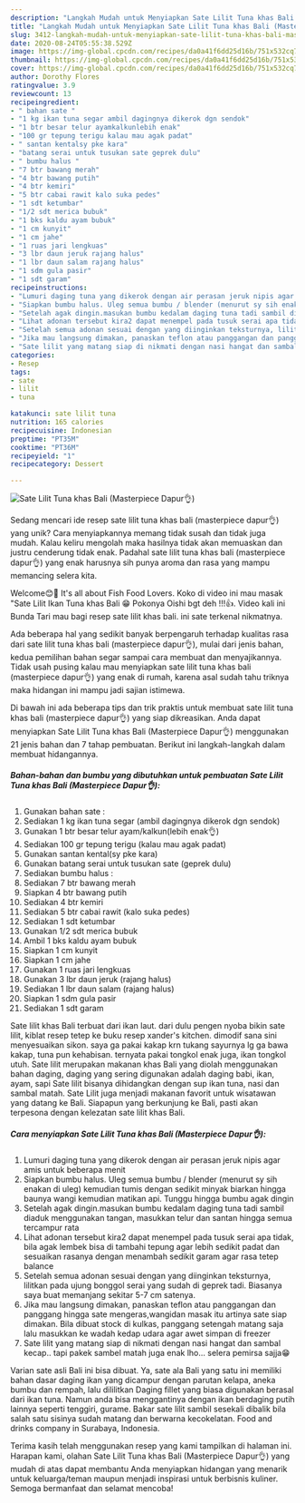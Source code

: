 ```yaml
---
description: "Langkah Mudah untuk Menyiapkan Sate Lilit Tuna khas Bali (Masterpiece Dapur👌) Anti Gagal"
title: "Langkah Mudah untuk Menyiapkan Sate Lilit Tuna khas Bali (Masterpiece Dapur👌) Anti Gagal"
slug: 3412-langkah-mudah-untuk-menyiapkan-sate-lilit-tuna-khas-bali-masterpiece-dapur-anti-gagal
date: 2020-08-24T05:55:38.529Z
image: https://img-global.cpcdn.com/recipes/da0a41f6dd25d16b/751x532cq70/sate-lilit-tuna-khas-bali-masterpiece-dapur👌-foto-resep-utama.jpg
thumbnail: https://img-global.cpcdn.com/recipes/da0a41f6dd25d16b/751x532cq70/sate-lilit-tuna-khas-bali-masterpiece-dapur👌-foto-resep-utama.jpg
cover: https://img-global.cpcdn.com/recipes/da0a41f6dd25d16b/751x532cq70/sate-lilit-tuna-khas-bali-masterpiece-dapur👌-foto-resep-utama.jpg
author: Dorothy Flores
ratingvalue: 3.9
reviewcount: 13
recipeingredient:
- " bahan sate "
- "1 kg ikan tuna segar ambil dagingnya dikerok dgn sendok"
- "1 btr besar telur ayamkalkunlebih enak"
- "100 gr tepung terigu kalau mau agak padat"
- " santan kentalsy pke kara"
- "batang serai untuk tusukan sate geprek dulu"
- " bumbu halus "
- "7 btr bawang merah"
- "4 btr bawang putih"
- "4 btr kemiri"
- "5 btr cabai rawit kalo suka pedes"
- "1 sdt ketumbar"
- "1/2 sdt merica bubuk"
- "1 bks kaldu ayam bubuk"
- "1 cm kunyit"
- "1 cm jahe"
- "1 ruas jari lengkuas"
- "3 lbr daun jeruk rajang halus"
- "1 lbr daun salam rajang halus"
- "1 sdm gula pasir"
- "1 sdt garam"
recipeinstructions:
- "Lumuri daging tuna yang dikerok dengan air perasan jeruk nipis agar amis untuk beberapa menit"
- "Siapkan bumbu halus. Uleg semua bumbu / blender (menurut sy sih enakan di uleg) kemudian tumis dengan sedikit minyak biarkan hingga baunya wangi kemudian matikan api. Tunggu hingga bumbu agak dingin"
- "Setelah agak dingin.masukan bumbu kedalam daging tuna tadi sambil diaduk menggunakan tangan, masukkan telur dan santan hingga semua tercampur rata"
- "Lihat adonan tersebut kira2 dapat menempel pada tusuk serai apa tidak, bila agak lembek bisa di tambahi tepung agar lebih sedikit padat dan sesuaikan rasanya dengan menambah sedikit garam agar rasa tetep balance"
- "Setelah semua adonan sesuai dengan yang diinginkan teksturnya, lilitkan pada ujung bonggol serai yang sudah di geprek tadi. Biasanya saya buat memanjang sekitar 5-7 cm satenya."
- "Jika mau langsung dimakan, panaskan teflon atau panggangan dan panggang hingga sate mengeras,wangidan masak itu artinya sate siap dimakan. Bila dibuat stock di kulkas, panggang setengah matang saja lalu masukkan ke wadah kedap udara agar awet simpan di freezer"
- "Sate lilit yang matang siap di nikmati dengan nasi hangat dan sambal kecap.. tapi pakek sambel matah juga enak lho... selera pemirsa sajja😁"
categories:
- Resep
tags:
- sate
- lilit
- tuna

katakunci: sate lilit tuna 
nutrition: 165 calories
recipecuisine: Indonesian
preptime: "PT35M"
cooktime: "PT36M"
recipeyield: "1"
recipecategory: Dessert

---
```



![Sate Lilit Tuna khas Bali (Masterpiece Dapur👌)](https://img-global.cpcdn.com/recipes/da0a41f6dd25d16b/751x532cq70/sate-lilit-tuna-khas-bali-masterpiece-dapur👌-foto-resep-utama.jpg)

Sedang mencari ide resep sate lilit tuna khas bali (masterpiece dapur👌) yang unik? Cara menyiapkannya memang tidak susah dan tidak juga mudah. Kalau keliru mengolah maka hasilnya tidak akan memuaskan dan justru cenderung tidak enak. Padahal sate lilit tuna khas bali (masterpiece dapur👌) yang enak harusnya sih punya aroma dan rasa yang mampu memancing selera kita.

Welcome😊🙏 It&#39;s all about Fish Food Lovers. Koko di video ini mau masak &#34;Sate Lilit Ikan Tuna khas Bali 😁 Pokonya Oishi bgt deh !!!👍. Video kali ini Bunda Tari mau bagi resep sate lilit khas bali. ini sate terkenal nikmatnya.

Ada beberapa hal yang sedikit banyak berpengaruh terhadap kualitas rasa dari sate lilit tuna khas bali (masterpiece dapur👌), mulai dari jenis bahan, kedua pemilihan bahan segar sampai cara membuat dan menyajikannya. Tidak usah pusing kalau mau menyiapkan sate lilit tuna khas bali (masterpiece dapur👌) yang enak di rumah, karena asal sudah tahu triknya maka hidangan ini mampu jadi sajian istimewa.


Di bawah ini ada beberapa tips dan trik praktis untuk membuat sate lilit tuna khas bali (masterpiece dapur👌) yang siap dikreasikan. Anda dapat menyiapkan Sate Lilit Tuna khas Bali (Masterpiece Dapur👌) menggunakan 21 jenis bahan dan 7 tahap pembuatan. Berikut ini langkah-langkah dalam membuat hidangannya.

<!--inarticleads1-->

##### Bahan-bahan dan bumbu yang dibutuhkan untuk pembuatan Sate Lilit Tuna khas Bali (Masterpiece Dapur👌):

1. Gunakan  bahan sate :
1. Sediakan 1 kg ikan tuna segar (ambil dagingnya dikerok dgn sendok)
1. Gunakan 1 btr besar telur ayam/kalkun(lebih enak👌)
1. Sediakan 100 gr tepung terigu (kalau mau agak padat)
1. Gunakan  santan kental(sy pke kara)
1. Gunakan batang serai untuk tusukan sate (geprek dulu)
1. Sediakan  bumbu halus :
1. Sediakan 7 btr bawang merah
1. Siapkan 4 btr bawang putih
1. Sediakan 4 btr kemiri
1. Sediakan 5 btr cabai rawit (kalo suka pedes)
1. Sediakan 1 sdt ketumbar
1. Gunakan 1/2 sdt merica bubuk
1. Ambil 1 bks kaldu ayam bubuk
1. Siapkan 1 cm kunyit
1. Siapkan 1 cm jahe
1. Gunakan 1 ruas jari lengkuas
1. Gunakan 3 lbr daun jeruk (rajang halus)
1. Sediakan 1 lbr daun salam (rajang halus)
1. Siapkan 1 sdm gula pasir
1. Sediakan 1 sdt garam


Sate lilit khas Bali terbuat dari ikan laut. dari dulu pengen nyoba bikin sate lilit, kiblat resep tetep ke buku resep xander&#39;s kitchen. dimodif sana sini menyesuaikan sikon. saya ga pakai kakap krn tukang sayurnya lg ga bawa kakap, tuna pun kehabisan. ternyata pakai tongkol enak juga, ikan tongkol utuh. Sate lilit merupakan makanan khas Bali yang diolah menggunakan bahan daging, daging yang sering digunakan adalah daging babi, ikan, ayam, sapi Sate lilit bisanya dihidangkan dengan sup ikan tuna, nasi dan sambal matah. Sate Lilit juga menjadi makanan favorit untuk wisatawan yang datang ke Bali. Siapapun yang berkunjung ke Bali, pasti akan terpesona dengan kelezatan sate lilit khas Bali. 

<!--inarticleads2-->

##### Cara menyiapkan Sate Lilit Tuna khas Bali (Masterpiece Dapur👌):

1. Lumuri daging tuna yang dikerok dengan air perasan jeruk nipis agar amis untuk beberapa menit
1. Siapkan bumbu halus. Uleg semua bumbu / blender (menurut sy sih enakan di uleg) kemudian tumis dengan sedikit minyak biarkan hingga baunya wangi kemudian matikan api. Tunggu hingga bumbu agak dingin
1. Setelah agak dingin.masukan bumbu kedalam daging tuna tadi sambil diaduk menggunakan tangan, masukkan telur dan santan hingga semua tercampur rata
1. Lihat adonan tersebut kira2 dapat menempel pada tusuk serai apa tidak, bila agak lembek bisa di tambahi tepung agar lebih sedikit padat dan sesuaikan rasanya dengan menambah sedikit garam agar rasa tetep balance
1. Setelah semua adonan sesuai dengan yang diinginkan teksturnya, lilitkan pada ujung bonggol serai yang sudah di geprek tadi. Biasanya saya buat memanjang sekitar 5-7 cm satenya.
1. Jika mau langsung dimakan, panaskan teflon atau panggangan dan panggang hingga sate mengeras,wangidan masak itu artinya sate siap dimakan. Bila dibuat stock di kulkas, panggang setengah matang saja lalu masukkan ke wadah kedap udara agar awet simpan di freezer
1. Sate lilit yang matang siap di nikmati dengan nasi hangat dan sambal kecap.. tapi pakek sambel matah juga enak lho... selera pemirsa sajja😁


Varian sate asli Bali ini bisa dibuat. Ya, sate ala Bali yang satu ini memiliki bahan dasar daging ikan yang dicampur dengan parutan kelapa, aneka bumbu dan rempah, lalu dililitkan Daging fillet yang biasa digunakan berasal dari ikan tuna. Namun anda bisa menggantinya dengan ikan berdaging putih lainnya seperti tenggiri, gurame. Bakar sate lilit sambil sesekali dibalik bila salah satu sisinya sudah matang dan berwarna kecokelatan. Food and drinks company in Surabaya, Indonesia. 

Terima kasih telah menggunakan resep yang kami tampilkan di halaman ini. Harapan kami, olahan Sate Lilit Tuna khas Bali (Masterpiece Dapur👌) yang mudah di atas dapat membantu Anda menyiapkan hidangan yang menarik untuk keluarga/teman maupun menjadi inspirasi untuk berbisnis kuliner. Semoga bermanfaat dan selamat mencoba!

